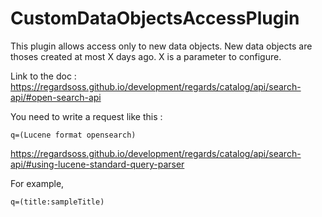 # CustomDataObjectsAccessPlugin

This plugin allows access only to new data objects. New data objects are thoses created at most X days ago. X is a parameter to configure.

Link to the doc : https://regardsoss.github.io/development/regards/catalog/api/search-api/#open-search-api

You need to write a request like this : 

```q=(Lucene format opensearch)```

https://regardsoss.github.io/development/regards/catalog/api/search-api/#using-lucene-standard-query-parser

For example,

```
q=(title:sampleTitle)
```
